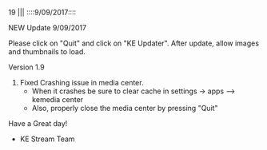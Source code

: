 19
||| 
::::9/09/2017::::

NEW Update 9/09/2017

Please click on "Quit" and click on  "KE Updater". After update, allow images and thumbnails to load.

Version 1.9
 1. Fixed Crashing issue in media center.
      - When it crashes be sure to clear cache in settings -> apps --> kemedia center
      - Also, properly close the media center by pressing "Quit"

Have a Great day!

- KE Stream Team
